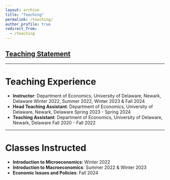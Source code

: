```yaml
---
layout: archive
title: "Teaching"
permalink: /teaching/
author_profile: true
redirect_from:
  - /teaching
---
```


## [Teaching Statement]()

<hr>

Teaching Experience
======
* **Instructor**: Department of Economics, University of Delaware, Newark, Delaware
Winter 2022, Summer 2022, Winter 2023 & Fall 2024
* **Head Teaching Assistant**: Department of Economics, University of Delaware, Newark, Delaware
Spring 2023 - Spring 2024
* **Teaching Assistant**: Department of Economics, University of Delaware, Newark, Delaware
Fall 2020 - Fall 2022

<hr>

Classes Instructed
======
* **Introduction to Microeconomics**: Winter 2022 
* **Introduction to Macroeconomics**: Summer 2022 & Winter 2023
* **Economic Issues and Policies**: Fall 2024

